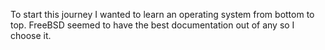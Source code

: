 ---
---

To start this journey I wanted to learn an operating system from bottom to top. FreeBSD seemed to have the best documentation out of any so I choose it.


